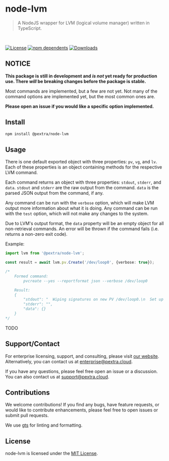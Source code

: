 # node-lvm

>A NodeJS wrapper for LVM (logical volume manager) written in TypeScript.

<br>

[![License](https://badgen.net/npm/license/@pextra/node-lvm)](https://opensource.org/license/mit/)
[![npm dependents](https://badgen.net/npm/dependents/@pextra/node-lvm)](https://www.npmjs.com/package/@pextra/node-lvm?activeTab=dependents)
[![Downloads](https://badgen.net/npm/dt/@pextra/node-lvm)](https://www.npmjs.com/package/@pextra/node-lvm)

## NOTICE

**This package is still in development and *is not* yet ready for production use. There *will* be breaking changes before the package is stable.**

Most commands are implemented, but a few are not yet. Not many of the command options are implemented yet, but the most common ones are.

**Please open an issue if you would like a specific option implemented.**

## Install

```sh
npm install @pextra/node-lvm
```

## Usage

There is one default exported object with three properties: `pv`, `vg`, and `lv`. Each of these properties is an object containing methods for the respective LVM command.

Each command returns an object with three properties: `stdout`, `stderr`, and `data`. `stdout` and `stderr` are the raw output from the command. `data` is the parsed JSON output from the command, if any.

Any command can be run with the `verbose` option, which will make LVM output more information about what it is doing.
Any command can be run with the `test` option, which will not make any changes to the system.

Due to LVM's output format, the `data` property will be an empty object for all non-retrieval commands.
An error will be thrown if the command fails (i.e. returns a non-zero exit code).

Example:

```ts
import lvm from '@pextra/node-lvm';

const result = await lvm.pv.Create('/dev/loop0', {verbose: true});

/*
	Formed command:
		pvcreate --yes --reportformat json --verbose /dev/loop0

	Result:
	{
		"stdout": "  Wiping signatures on new PV /dev/loop0.\n  Set up physical volume for \"/dev/loop0\" with 20480 available sectors.\n  Zeroing start of device /dev/loop0.\n  Writing physical volume data to disk "\/dev/loop0\".\n  Physical volume \"/dev/loop0\" successfully created.",
		"stderr": "",
		"data": {}
	}
*/
```

TODO

## Support/Contact

For enterprise licensing, support, and consulting, please visit [our website](https://pextra.cloud/enterprise). Alternatively, you can contact us at [enterprise@pextra.cloud](mailto:support@pextra.cloud).

If you have any questions, please feel free open an issue or a discussion. You can also contact us at [support@pextra.cloud](mailto:support@pextra.cloud).

## Contributions

We welcome contributions! If you find any bugs, have feature requests, or would like to contribute enhancements, please feel free to open issues or submit pull requests.

We use [gts](https://github.com/google/gts) for linting and formatting.

## License

node-lvm is licensed under the [MIT License](./LICENSE).
